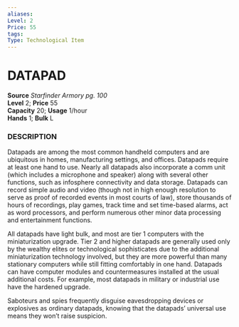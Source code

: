 ```yaml
---
aliases: 
Level: 2
Price: 55
tags: 
Type: Technological Item
---
```


# DATAPAD

**Source** _Starfinder Armory pg. 100_  
**Level** 2; **Price** 55  
**Capacity** 20; **Usage** 1/hour  
**Hands** 1; **Bulk** L

### DESCRIPTION

Datapads are among the most common handheld computers and are ubiquitous in homes, manufacturing settings, and offices. Datapads require at least one hand to use. Nearly all datapads also incorporate a comm unit (which includes a microphone and speaker) along with several other functions, such as infosphere connectivity and data storage. Datapads can record simple audio and video (though not in high enough resolution to serve as proof of recorded events in most courts of law), store thousands of hours of recordings, play games, track time and set time-based alarms, act as word processors, and perform numerous other minor data processing and entertainment functions.  
  
All datapads have light bulk, and most are tier 1 computers with the miniaturization upgrade. Tier 2 and higher datapads are generally used only by the wealthy elites or technological sophisticates due to the additional miniaturization technology involved, but they are more powerful than many stationary computers while still fitting comfortably in one hand. Datapads can have computer modules and countermeasures installed at the usual additional costs. For example, most datapads in military or industrial use have the hardened upgrade.  
  
Saboteurs and spies frequently disguise eavesdropping devices or explosives as ordinary datapads, knowing that the datapads’ universal use means they won’t raise suspicion.